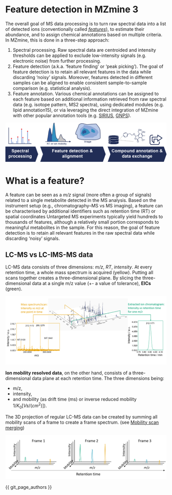 # Feature detection in MZmine 3

The overall goal of MS data processing is to turn raw spectral data into a list of detected ions (conventionally called [_features_](#what-is-a-feature)), to estimate their abundance, and to assign chemical annotations based on multiple criteria. In MZmine, this is done in a three-step approach:

1. Spectral processing. Raw spectral data are centroided and intensity thresholds can be applied to exclude low-intensity signals (e.g. electronic noise) from further processing.
2. Feature detection (a.k.a. ‘feature finding’ or ‘peak picking’). The goal of feature detection is to retain all relevant features in the data while discarding ‘noisy’ signals. Moreover, features detected in different samples can be aligned to enable consistent sample-to-sample comparison (e.g. statistical analysis).
3. Feature annotation. Various chemical annotations can be assigned to each feature based on additional information retrieved from raw spectral data (e.g. isotope pattern, MS2 spectra), using dedicated modules (e.g. lipid annotation15), or via leveraging the direct integration of MZmine with other popular annotation tools (e.g. [SIRIUS](https://bio.informatik.uni-jena.de/software/sirius/), [GNPS](https://gnps.ucsd.edu/ProteoSAFe/static/gnps-splash.jsp)).

![MZmine workflow](img/mzmine_workflow.png)

# What is a feature?

A feature can be seen as a _m/z_ signal (more often a group of signals) related to a single metabolite detected in the MS analysis. Based on the instrument setup (e.g., chromatography–MS vs MS imaging), a feature can be characterised by additional identifiers such as retention time (RT) or spatial coordinates Untargeted MS experiments typically yield hundreds to thousands of features, although a relatively small portion corresponds to meaningful metabolites in the sample. For this reason, the goal of feature detection is to retain all relevant features in the raw spectral data while discarding ‘noisy’ signals.

## LC-MS vs LC-IMS-MS data

LC-MS data consists of three dimensions: _m/z_, _RT_, _intensity_. At every retention time, a whole mass spectrum is acquired (yellow).
Putting all scans together creates a three-dimensional plane. By slicing the three-dimensional data at a single m/z value (+- a value of tolerance),
**EICs** (green).

![lcmsdata](img/lcmsdataformat.png)

**Ion mobility resolved data**, on the other hand, consists of a three-dimensional data plane at each
retention time.
The three dimensions being:

- m/z,
- intensity,
- and mobility (as drift time (ms) or
  inverse reduced mobility $1/K_0 [Vs/(cm^2)]$).

The 3D projection of regular LC-MS data can be created
by summing all mobility scans of a frame to create a frame spectrum.
(see [Mobility scan merging](../module_docs/featdet_mobility_scan_merging/mobility-scan-merging.md))

![lcimsmsdata](img/lcimsmsdataformat.png)

{{ git_page_authors }}
